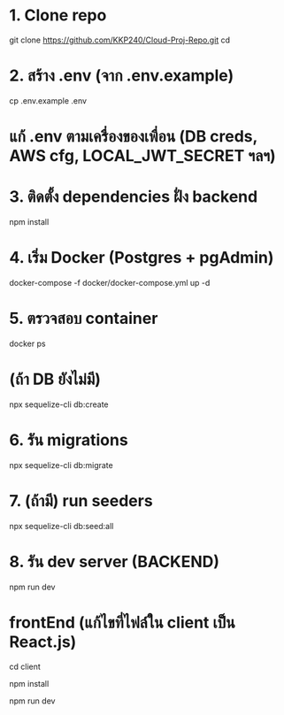# 1. Clone repo
git clone https://github.com/KKP240/Cloud-Proj-Repo.git
cd <repo>

# 2. สร้าง .env (จาก .env.example)
cp .env.example .env
# แก้ .env ตามเครื่องของเพื่อน (DB creds, AWS cfg, LOCAL_JWT_SECRET ฯลฯ)

# 3. ติดตั้ง dependencies ฝั่ง backend
npm install

# 4. เริ่ม Docker (Postgres + pgAdmin)
docker-compose -f docker/docker-compose.yml up -d

# 5. ตรวจสอบ container
docker ps

# (ถ้า DB ยังไม่มี)
npx sequelize-cli db:create

# 6. รัน migrations
npx sequelize-cli db:migrate

# 7. (ถ้ามี) run seeders
npx sequelize-cli db:seed:all

# 8. รัน dev server (BACKEND)
npm run dev

# frontEnd (แก้ไขที่ไฟล์ใน client เป็น React.js)
cd client

npm install

npm run dev 
